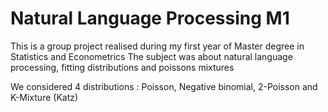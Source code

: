 # Natural Language Processing M1

This is a group project realised during my first year of Master degree in Statistics and Econometrics
The subject was about natural language processing, fitting distributions and poissons mixtures

We considered 4 distributions : Poisson, Negative binomial, 2-Poisson and K-Mixture (Katz)

